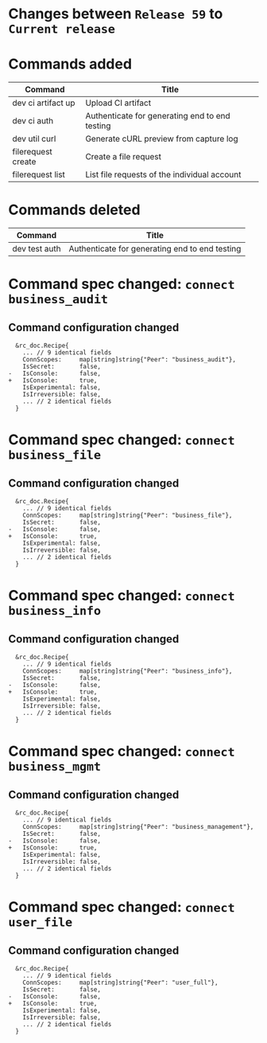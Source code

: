 # Changes between `Release 59` to `Current release`

# Commands added

| Command            | Title                                          |
|--------------------|------------------------------------------------|
| dev ci artifact up | Upload CI artifact                             |
| dev ci auth        | Authenticate for generating end to end testing |
| dev util curl      | Generate cURL preview from capture log         |
| filerequest create | Create a file request                          |
| filerequest list   | List file requests of the individual account   |



# Commands deleted

| Command       | Title                                          |
|---------------|------------------------------------------------|
| dev test auth | Authenticate for generating end to end testing |



# Command spec changed: `connect business_audit`



## Command configuration changed



```
  &rc_doc.Recipe{
  	... // 9 identical fields
  	ConnScopes:     map[string]string{"Peer": "business_audit"},
  	IsSecret:       false,
- 	IsConsole:      false,
+ 	IsConsole:      true,
  	IsExperimental: false,
  	IsIrreversible: false,
  	... // 2 identical fields
  }

```

# Command spec changed: `connect business_file`



## Command configuration changed



```
  &rc_doc.Recipe{
  	... // 9 identical fields
  	ConnScopes:     map[string]string{"Peer": "business_file"},
  	IsSecret:       false,
- 	IsConsole:      false,
+ 	IsConsole:      true,
  	IsExperimental: false,
  	IsIrreversible: false,
  	... // 2 identical fields
  }

```

# Command spec changed: `connect business_info`



## Command configuration changed



```
  &rc_doc.Recipe{
  	... // 9 identical fields
  	ConnScopes:     map[string]string{"Peer": "business_info"},
  	IsSecret:       false,
- 	IsConsole:      false,
+ 	IsConsole:      true,
  	IsExperimental: false,
  	IsIrreversible: false,
  	... // 2 identical fields
  }

```

# Command spec changed: `connect business_mgmt`



## Command configuration changed



```
  &rc_doc.Recipe{
  	... // 9 identical fields
  	ConnScopes:     map[string]string{"Peer": "business_management"},
  	IsSecret:       false,
- 	IsConsole:      false,
+ 	IsConsole:      true,
  	IsExperimental: false,
  	IsIrreversible: false,
  	... // 2 identical fields
  }

```

# Command spec changed: `connect user_file`



## Command configuration changed



```
  &rc_doc.Recipe{
  	... // 9 identical fields
  	ConnScopes:     map[string]string{"Peer": "user_full"},
  	IsSecret:       false,
- 	IsConsole:      false,
+ 	IsConsole:      true,
  	IsExperimental: false,
  	IsIrreversible: false,
  	... // 2 identical fields
  }

```

